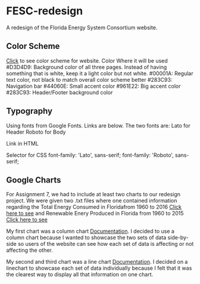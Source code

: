 # FESC-redesign

A redesign of the Florida Energy System Consortium website.

## Color Scheme

[Click](https://coolors.co/d3d4d9-00001a-283c93-44060e-961e22) to see color scheme for website. 
Color
Where it will be used
#D3D4D9: Background color of all three pages. Instead of having something that is white, keep it a light color but not white.
#00001A: Regular text color, not black to match overall color scheme better
#283C93: Navigation bar
#44060E: Small accent color
#961E22: Big accent color
#283C93: Header/Footer background color


## Typography

Using fonts from Google Fonts. Links are below. The two fonts are: 
Lato for Header
Roboto  for Body 

Link in HTML 
<link href="https://fonts.googleapis.com/css?family=Lato|Roboto" rel="stylesheet">

Selector for CSS
font-family: 'Lato', sans-serif;
font-family: 'Roboto', sans-serif;


## Google Charts
For Assignment 7, we had to include at least two charts to our redesign project. We were given two .txt files where one contained 
information regarding the Total Energy Consumed in Floridafrom 1960 to 2016 [Click here to see](https://www.eia.gov/opendata/qb.php?sdid=SEDS.ESTCB.FL.A)
and Renewable Enery Produced in Florida from 1960 to 2015 [Click here to see](https://www.eia.gov/opendata/qb.php?sdid=SEDS.REPRB.FL.A)

My first chart was a column chart [Documentation](https://developers.google.com/chart/interactive/docs/gallery/columnchart). I decided
to use a column chart because I wanted to showcase the two sets of data side-by-side so users of the website can see how each
set of data is affecting or not affecting the other. 

My second and third chart was a line chart [Documentation](https://developers.google.com/chart/interactive/docs/gallery/linechart). I decided
on a linechart to showcase each set of data individually because I felt that it was the clearest way to display all that information
on one chart. 


